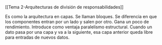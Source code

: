 [[Tema 2-Arquitecturas de división de responsabilidades]]

Es como la arquitectura en capas. Se llaman bloques. Se diferencia en que los componentes entran por un lado y salen por otro. Gana un poco de rendimiento. Introduce como ventaja paralelismo estructural. Cuando un dato pasa por una capa y va a la siguiente, esa capa anterior queda libre para entradas de nuevos datos.